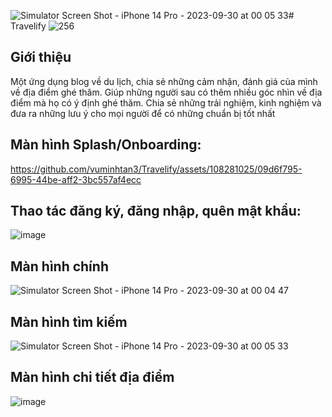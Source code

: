 ![Simulator Screen Shot - iPhone 14 Pro - 2023-09-30 at 00 05 33](https://github.com/vuminhtan3/Travelify/assets/108281025/d0993dd4-87b4-4493-af53-56ff0216e611)# Travelify
![256](https://github.com/vuminhtan3/Travelify/assets/108281025/9d1fe8d6-ba4d-4af7-be04-ee7a0b8b83f3)
## Giới thiệu

Một ứng dụng blog về du lịch, chia sẻ những cảm nhận, đánh giá của mình về địa điểm ghé thăm. Giúp những người sau có thêm nhiều góc nhìn về địa điểm mà họ có ý định ghé thăm. Chia sẻ những trải nghiệm, kinh nghiệm và đưa ra những lưu ý cho mọi người để có những chuẩn bị tốt nhất

## Màn hình Splash/Onboarding:
https://github.com/vuminhtan3/Travelify/assets/108281025/09d6f795-6995-44be-aff2-3bc557af4ecc

## Thao tác đăng ký, đăng nhập, quên mật khẩu:

![image](https://github.com/vuminhtan3/Travelify/assets/108281025/7aefef48-7cb4-4d1c-b3da-e3398eca34ee)

## Màn hình chính
![Simulator Screen Shot - iPhone 14 Pro - 2023-09-30 at 00 04 47](https://github.com/vuminhtan3/Travelify/assets/108281025/a3387b71-6fa6-4dd4-b786-ecbfa4809eb4)

## Màn hình tìm kiếm
![Simulator Screen Shot - iPhone 14 Pro - 2023-09-30 at 00 05 33](https://github.com/vuminhtan3/Travelify/assets/108281025/3f0c83e2-8de3-469f-b34b-54f785140640)

## Màn hình chi tiết địa điểm
![image](https://github.com/vuminhtan3/Travelify/assets/108281025/f1de4e5a-c3b3-4bb2-93f4-85a1e1e56005)
